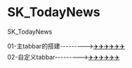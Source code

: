 # SK_TodayNews
SK_TodayNews  

01-主tabbar的搭建--------->[✈️✈️✈️✈️✈️✈️](https://github.com/AlexanderYeah/SK_TodayNews/blob/master/01-%E4%B8%BB%E6%A1%86%E6%9E%B6Tabbar%E6%90%AD%E5%BB%BA/01-tababr%E6%90%AD%E5%BB%BA.md)    
02-自定义tabbar--------->[✈️✈️✈️✈️✈️✈️](https://github.com/AlexanderYeah/SK_TodayNews/blob/master/02-%E8%87%AA%E5%AE%9A%E4%B9%89Tabbar/02-%E8%87%AA%E5%AE%9A%E4%B9%89tabbar.md
)  


